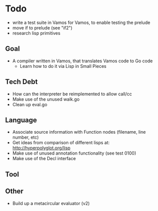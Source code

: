 # Todo

- write a test suite in Vamos for Vamos, to enable testing the prelude
- move if to prelude (see "if2")
- research lisp primitives

## Goal

- A compiler written in Vamos, that translates Vamos code to Go code
  - Learn how to do it via Lisp in Small Pieces

## Tech Debt

- How can the interpreter be reimplemented to allow call/cc
- Make use of the unused walk.go
- Clean up eval.go

## Language

- Associate source information with Function nodes (filename, line number, etc)
- Get ideas from comparison of different lisps at: http://hyperpolyglot.org/lisp
- Make use of unused annotation functionality (see test 0100)
- Make use of the Decl interface

## Tool

## Other

- Build up a metacircular evaluator (v2)
